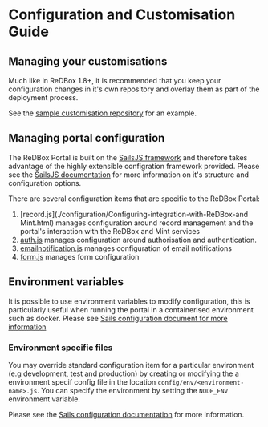 # Configuration and Customisation Guide


## Managing your customisations

Much like in ReDBox 1.8+, it is recommended that you keep your configuration changes in it's own repository and overlay them as part of the deployment process.

See the [sample customisation repository]() for an example.

## Managing portal configuration

The ReDBox Portal is built on the [SailsJS framework](https://sailsjs.com/) and therefore takes advantage of the highly extensible configration framework provided.
Please see the [SailsJS documentation](https://sailsjs.com/documentation/reference/configuration) for more information on it's structure and configuration options.

There are several configuration items that are specific to the ReDBox Portal:
1. [record.js](./configuration/Configuring-integration-with-ReDBox-and Mint.html) manages configuration around record management and the portal's interaction with the ReDBox and Mint services
2. [auth.js](./configuration/Configuring-authorisation-and-authentication.html) manages configuration around authorisation and authentication.
3. [emailnotification.js](./configuration/Configuring-email-notifications.html) manages configuration of email notifications
4. [form.js](./configuration/Configuring-web-forms.html) manages form configuration


## Environment variables

It is possible to use environment variables to modify configuration, this is particularly useful when running the portal in a containerised environment such as docker. Please see [Sails configuration document for more information](https://sailsjs.com/documentation/concepts/configuration#?setting-sailsconfig-values-directly-using-environment-variables)

### Environment specific files

You may override standard configuration item for a particular environment (e.g development, test and production) by creating or modifying the a environment specif config file in the location `config/env/<environment-name>.js`. You can specify the environment by setting the `NODE_ENV` environment variable.

Please see the [Sails configuration documentation](https://sailsjs.com/documentation/concepts/configuration#?environmentspecific-files-config-env) for more information.
